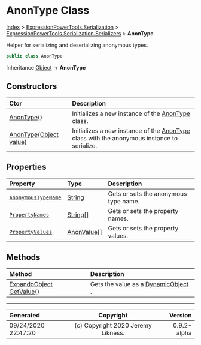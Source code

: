 ﻿# AnonType Class

[Index](../index.md) > [ExpressionPowerTools.Serialization](ExpressionPowerTools.Serialization.a.md) > [ExpressionPowerTools.Serialization.Serializers](ExpressionPowerTools.Serialization.Serializers.n.md) > **AnonType**

Helper for serializing and deserializing anonymous types.

```csharp
public class AnonType
```

Inheritance [Object](https://docs.microsoft.com/dotnet/api/system.object) → **AnonType**

## Constructors

| Ctor | Description |
| :-- | :-- |
| [AnonType()](ExpressionPowerTools.Serialization.Serializers.AnonType.ctor.md#anontype) | Initializes a new instance of the [AnonType](ExpressionPowerTools.Serialization.Serializers.AnonType.cs.md) class. |
| [AnonType(Object value)](ExpressionPowerTools.Serialization.Serializers.AnonType.ctor.md#anontypeobject-value) | Initializes a new instance of the [AnonType](ExpressionPowerTools.Serialization.Serializers.AnonType.cs.md) class with the            anonymous instance to serialize. |
## Properties

| Property | Type | Description |
| :-- | :-- | :-- |
| [`AnonymousTypeName`](ExpressionPowerTools.Serialization.Serializers.AnonType.AnonymousTypeName.prop.md) | [String](https://docs.microsoft.com/dotnet/api/system.string) | Gets or sets the anonymous type name. |
| [`PropertyNames`](ExpressionPowerTools.Serialization.Serializers.AnonType.PropertyNames.prop.md) | [String[]](https://docs.microsoft.com/dotnet/api/system.string) | Gets or sets the property names. |
| [`PropertyValues`](ExpressionPowerTools.Serialization.Serializers.AnonType.PropertyValues.prop.md) | [AnonValue[]](ExpressionPowerTools.Serialization.Serializers.AnonValue.cs.md) | Gets or sets the property values. |

## Methods

| Method | Description |
| :-- | :-- |
| [ExpandoObject GetValue()](ExpressionPowerTools.Serialization.Serializers.AnonType.GetValue.m.md) | Gets the value as a [DynamicObject](https://docs.microsoft.com/dotnet/api/system.dynamic.dynamicobject) . |

---

| Generated | Copyright | Version |
| :-- | :-: | --: |
| 09/24/2020 22:47:20 | (c) Copyright 2020 Jeremy Likness. | 0.9.2-alpha |
